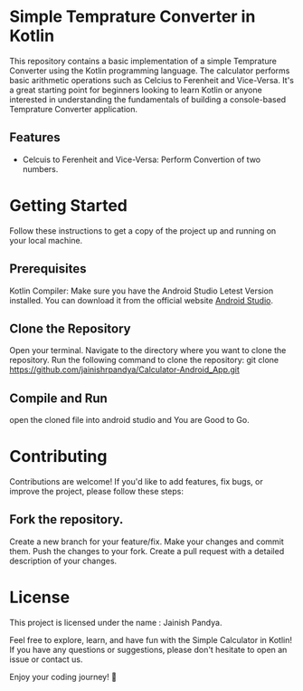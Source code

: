 # Simple Temprature Converter in Kotlin

This repository contains a basic implementation of a simple Temprature Converter using the Kotlin programming language. The calculator performs basic arithmetic operations such as Celcius to Ferenheit and Vice-Versa. It's a great starting point for beginners looking to learn Kotlin or anyone interested in understanding the fundamentals of building a console-based Temprature Converter application.

## Features

- Celcuis to Ferenheit and Vice-Versa: Perform Convertion of two numbers.


# Getting Started
Follow these instructions to get a copy of the project up and running on your local machine.

## Prerequisites
Kotlin Compiler: Make sure you have the Android Studio Letest Version installed. You can download it from the official website [Android Studio](https://developer.android.com/studio?gclid=Cj0KCQjw3JanBhCPARIsAJpXTx4arYm0EaEqM5fr6QSPzBLKU7-_4ogh553q_1FlihFNfG9ANiT07TMaAt1LEALw_wcB&gclsrc=aw.ds).

## Clone the Repository
Open your terminal.
Navigate to the directory where you want to clone the repository.
Run the following command to clone the repository: git clone https://github.com/jainishrpandya/Calculator-Android_App.git

## Compile and Run 
open the cloned file into android studio and You are Good to Go.

# Contributing
Contributions are welcome! If you'd like to add features, fix bugs, or improve the project, please follow these steps:

## Fork the repository.
Create a new branch for your feature/fix.
Make your changes and commit them.
Push the changes to your fork.
Create a pull request with a detailed description of your changes.

# License
This project is licensed under the name : Jainish Pandya.

Feel free to explore, learn, and have fun with the Simple Calculator in Kotlin! If you have any questions or suggestions, please don't hesitate to open an issue or contact us.

Enjoy your coding journey! 🚀
